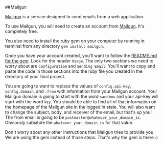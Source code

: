 ##Mailgun

[Mailgun](http://www.mailgun.com/) is a service designed to send emails from a web application. 

To use Mailgun, you will need to create an account from [Mailgun](http://www.mailgun.com/). It's completely free. 

You also need to install the ruby gem on your computer by running in terminal from any directory `gem install mailgun`.

Once you have your account created, you'll want to follow the [README.md for the gem](https://github.com/HashNuke/mailgun). Look for the header `Usage`. The only two sections we need to worry about are `Configuration` and `Sending Email`. You'll want to copy and paste the code in those sections into the ruby file you created in the directory of your final project.

You are going to want to replace the values of  `config.api-key`, `config.domain`, and `:from` with information from your Mailgun account. Your Mailgun domain is going to start with the word `sandbox` and your api-key will start with the word `key`. You should be able to find all of that information on the homepage of the Mailgun site in the logged in state. You will also want to change the subject, body, and receiver of the email, but that's up you! The from email is going to be `postmaster@whatever_your_domain_is`. Obviously subsitute the `whatever_your_domain_is` for that value.

Don't worry about any other instructions that Mailgun tries to provide you. We are using the gem instead of those steps. That's why the gem is there :)
